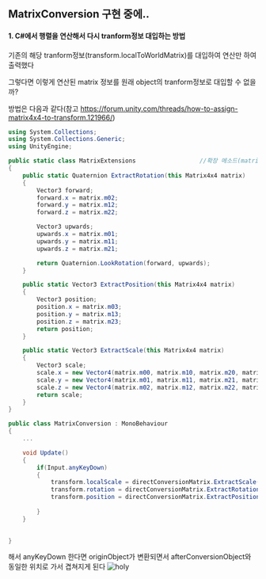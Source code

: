 ## MatrixConversion 구현 중에..
#### 1. C#에서 행렬을 연산해서 다시 tranform정보 대입하는 방법
기존의 해당 tranform정보(transform.localToWorldMatrix)를 대입하여 연산만 하여 출력했다  

그렇다면 이렇게 연산된 matrix 정보를 원래 object의 tranform정보로 대입할 수 없을까?  

방법은 다음과 같다(참고 https://forum.unity.com/threads/how-to-assign-matrix4x4-to-transform.121966/)  
```C#
using System.Collections;
using System.Collections.Generic;
using UnityEngine;

public static class MatrixExtensions                  //확장 메소드(matrix 4*4 class를 확장하다)
{
    public static Quaternion ExtractRotation(this Matrix4x4 matrix)
    {
        Vector3 forward;
        forward.x = matrix.m02;
        forward.y = matrix.m12;
        forward.z = matrix.m22;

        Vector3 upwards;
        upwards.x = matrix.m01;
        upwards.y = matrix.m11;
        upwards.z = matrix.m21;

        return Quaternion.LookRotation(forward, upwards);
    }

    public static Vector3 ExtractPosition(this Matrix4x4 matrix)
    {
        Vector3 position;
        position.x = matrix.m03;
        position.y = matrix.m13;
        position.z = matrix.m23;
        return position;
    }

    public static Vector3 ExtractScale(this Matrix4x4 matrix)
    {
        Vector3 scale;
        scale.x = new Vector4(matrix.m00, matrix.m10, matrix.m20, matrix.m30).magnitude;
        scale.y = new Vector4(matrix.m01, matrix.m11, matrix.m21, matrix.m31).magnitude;
        scale.z = new Vector4(matrix.m02, matrix.m12, matrix.m22, matrix.m32).magnitude;
        return scale;
    }
}

public class MatrixConversion : MonoBehaviour
{
    ...

    void Update()
    {
        if(Input.anyKeyDown)
        {
            transform.localScale = directConversionMatrix.ExtractScale();
            transform.rotation = directConversionMatrix.ExtractRotation();
            transform.position = directConversionMatrix.ExtractPosition();
            
        }
    }

   
}
```
해서 anyKeyDown 한다면 originObject가 변환되면서 afterConversionObject와 동일한 위치로 가서 겹쳐지게 된다
![holy](https://user-images.githubusercontent.com/58582985/136199102-42517dc7-591d-426f-8460-796408ca1a6f.gif)

